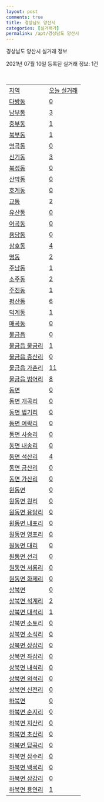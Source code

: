```yaml
---
layout: post
comments: true
title: 경상남도 양산시
categories: [실거래가]
permalink: /apt/경상남도 양산시
---
```


경상남도 양산시 실거래 정보

2021년 07월 10일 등록된 실거래 정보: 1건

<script type="text/javascript">
  google.charts.load('current', {'packages':['corechart']});
  google.charts.setOnLoadCallback(drawChart);

  function drawChart() {
    var data = google.visualization.arrayToDataTable([['거래일', '매매', '전월세', '전매'], ['20-07', 486, 478, 48], ['20-08', 540, 466, 88], ['20-09', 602, 471, 86], ['20-10', 772, 453, 151], ['20-11', 1822, 514, 477], ['20-12', 1050, 534, 205], ['21-01', 702, 579, 361], ['21-02', 607, 460, 131], ['21-03', 807, 511, 100], ['21-04', 730, 504, 138], ['21-05', 798, 422, 184], ['21-06', 605, 306, 67], ['21-07', 39, 18, 3]]);

    var options = {
      title: '최근 1년간 유형별 거래량 추이',
      legend: { position: 'bottom' }
    };

    var chart = new google.visualization.LineChart(document.getElementById('columnchart_material'));
    chart.draw(data, (options));
  }
</script>

<div id="columnchart_material" style="width: 95%; margin-left: -35px"></div>
<br>
<table class="sortable">
  <tr>
    <td><a href="#">지역</a></td>
    <td><a href="#">오늘 실거래</a></td>
  </tr>

  
  <tr class="item">
    <td><a href="경상남도 양산시 다방동">다방동</a></td>
    <td><a href="경상남도 양산시 다방동">0</a></td>
  </tr>
    

  <tr class="item">
    <td><a href="경상남도 양산시 남부동">남부동</a></td>
    <td><a href="경상남도 양산시 남부동">3</a></td>
  </tr>
    

  <tr class="item">
    <td><a href="경상남도 양산시 중부동">중부동</a></td>
    <td><a href="경상남도 양산시 중부동">1</a></td>
  </tr>
    

  <tr class="item">
    <td><a href="경상남도 양산시 북부동">북부동</a></td>
    <td><a href="경상남도 양산시 북부동">1</a></td>
  </tr>
    

  <tr class="item">
    <td><a href="경상남도 양산시 명곡동">명곡동</a></td>
    <td><a href="경상남도 양산시 명곡동">0</a></td>
  </tr>
    

  <tr class="item">
    <td><a href="경상남도 양산시 신기동">신기동</a></td>
    <td><a href="경상남도 양산시 신기동">3</a></td>
  </tr>
    

  <tr class="item">
    <td><a href="경상남도 양산시 북정동">북정동</a></td>
    <td><a href="경상남도 양산시 북정동">0</a></td>
  </tr>
    

  <tr class="item">
    <td><a href="경상남도 양산시 산막동">산막동</a></td>
    <td><a href="경상남도 양산시 산막동">0</a></td>
  </tr>
    

  <tr class="item">
    <td><a href="경상남도 양산시 호계동">호계동</a></td>
    <td><a href="경상남도 양산시 호계동">0</a></td>
  </tr>
    

  <tr class="item">
    <td><a href="경상남도 양산시 교동">교동</a></td>
    <td><a href="경상남도 양산시 교동">2</a></td>
  </tr>
    

  <tr class="item">
    <td><a href="경상남도 양산시 유산동">유산동</a></td>
    <td><a href="경상남도 양산시 유산동">0</a></td>
  </tr>
    

  <tr class="item">
    <td><a href="경상남도 양산시 어곡동">어곡동</a></td>
    <td><a href="경상남도 양산시 어곡동">0</a></td>
  </tr>
    

  <tr class="item">
    <td><a href="경상남도 양산시 용당동">용당동</a></td>
    <td><a href="경상남도 양산시 용당동">0</a></td>
  </tr>
    

  <tr class="item">
    <td><a href="경상남도 양산시 삼호동">삼호동</a></td>
    <td><a href="경상남도 양산시 삼호동">4</a></td>
  </tr>
    

  <tr class="item">
    <td><a href="경상남도 양산시 명동">명동</a></td>
    <td><a href="경상남도 양산시 명동">2</a></td>
  </tr>
    

  <tr class="item">
    <td><a href="경상남도 양산시 주남동">주남동</a></td>
    <td><a href="경상남도 양산시 주남동">1</a></td>
  </tr>
    

  <tr class="item">
    <td><a href="경상남도 양산시 소주동">소주동</a></td>
    <td><a href="경상남도 양산시 소주동">2</a></td>
  </tr>
    

  <tr class="item">
    <td><a href="경상남도 양산시 주진동">주진동</a></td>
    <td><a href="경상남도 양산시 주진동">1</a></td>
  </tr>
    

  <tr class="item">
    <td><a href="경상남도 양산시 평산동">평산동</a></td>
    <td><a href="경상남도 양산시 평산동">6</a></td>
  </tr>
    

  <tr class="item">
    <td><a href="경상남도 양산시 덕계동">덕계동</a></td>
    <td><a href="경상남도 양산시 덕계동">1</a></td>
  </tr>
    

  <tr class="item">
    <td><a href="경상남도 양산시 매곡동">매곡동</a></td>
    <td><a href="경상남도 양산시 매곡동">0</a></td>
  </tr>
    

  <tr class="item">
    <td><a href="경상남도 양산시 물금읍">물금읍</a></td>
    <td><a href="경상남도 양산시 물금읍">0</a></td>
  </tr>
    

  <tr class="item">
    <td><a href="경상남도 양산시 물금읍 물금리">물금읍 물금리</a></td>
    <td><a href="경상남도 양산시 물금읍 물금리">1</a></td>
  </tr>
    

  <tr class="item">
    <td><a href="경상남도 양산시 물금읍 증산리">물금읍 증산리</a></td>
    <td><a href="경상남도 양산시 물금읍 증산리">0</a></td>
  </tr>
    

  <tr class="item">
    <td><a href="경상남도 양산시 물금읍 가촌리">물금읍 가촌리</a></td>
    <td><a href="경상남도 양산시 물금읍 가촌리">11</a></td>
  </tr>
    

  <tr class="item">
    <td><a href="경상남도 양산시 물금읍 범어리">물금읍 범어리</a></td>
    <td><a href="경상남도 양산시 물금읍 범어리">8</a></td>
  </tr>
    

  <tr class="item">
    <td><a href="경상남도 양산시 동면">동면</a></td>
    <td><a href="경상남도 양산시 동면">0</a></td>
  </tr>
    

  <tr class="item">
    <td><a href="경상남도 양산시 동면 개곡리">동면 개곡리</a></td>
    <td><a href="경상남도 양산시 동면 개곡리">0</a></td>
  </tr>
    

  <tr class="item">
    <td><a href="경상남도 양산시 동면 법기리">동면 법기리</a></td>
    <td><a href="경상남도 양산시 동면 법기리">0</a></td>
  </tr>
    

  <tr class="item">
    <td><a href="경상남도 양산시 동면 여락리">동면 여락리</a></td>
    <td><a href="경상남도 양산시 동면 여락리">0</a></td>
  </tr>
    

  <tr class="item">
    <td><a href="경상남도 양산시 동면 사송리">동면 사송리</a></td>
    <td><a href="경상남도 양산시 동면 사송리">0</a></td>
  </tr>
    

  <tr class="item">
    <td><a href="경상남도 양산시 동면 내송리">동면 내송리</a></td>
    <td><a href="경상남도 양산시 동면 내송리">0</a></td>
  </tr>
    

  <tr class="item">
    <td><a href="경상남도 양산시 동면 석산리">동면 석산리</a></td>
    <td><a href="경상남도 양산시 동면 석산리">4</a></td>
  </tr>
    

  <tr class="item">
    <td><a href="경상남도 양산시 동면 금산리">동면 금산리</a></td>
    <td><a href="경상남도 양산시 동면 금산리">0</a></td>
  </tr>
    

  <tr class="item">
    <td><a href="경상남도 양산시 동면 가산리">동면 가산리</a></td>
    <td><a href="경상남도 양산시 동면 가산리">0</a></td>
  </tr>
    

  <tr class="item">
    <td><a href="경상남도 양산시 원동면">원동면</a></td>
    <td><a href="경상남도 양산시 원동면">0</a></td>
  </tr>
    

  <tr class="item">
    <td><a href="경상남도 양산시 원동면 원리">원동면 원리</a></td>
    <td><a href="경상남도 양산시 원동면 원리">0</a></td>
  </tr>
    

  <tr class="item">
    <td><a href="경상남도 양산시 원동면 용당리">원동면 용당리</a></td>
    <td><a href="경상남도 양산시 원동면 용당리">0</a></td>
  </tr>
    

  <tr class="item">
    <td><a href="경상남도 양산시 원동면 내포리">원동면 내포리</a></td>
    <td><a href="경상남도 양산시 원동면 내포리">0</a></td>
  </tr>
    

  <tr class="item">
    <td><a href="경상남도 양산시 원동면 영포리">원동면 영포리</a></td>
    <td><a href="경상남도 양산시 원동면 영포리">0</a></td>
  </tr>
    

  <tr class="item">
    <td><a href="경상남도 양산시 원동면 대리">원동면 대리</a></td>
    <td><a href="경상남도 양산시 원동면 대리">0</a></td>
  </tr>
    

  <tr class="item">
    <td><a href="경상남도 양산시 원동면 선리">원동면 선리</a></td>
    <td><a href="경상남도 양산시 원동면 선리">0</a></td>
  </tr>
    

  <tr class="item">
    <td><a href="경상남도 양산시 원동면 서룡리">원동면 서룡리</a></td>
    <td><a href="경상남도 양산시 원동면 서룡리">0</a></td>
  </tr>
    

  <tr class="item">
    <td><a href="경상남도 양산시 원동면 화제리">원동면 화제리</a></td>
    <td><a href="경상남도 양산시 원동면 화제리">0</a></td>
  </tr>
    

  <tr class="item">
    <td><a href="경상남도 양산시 상북면">상북면</a></td>
    <td><a href="경상남도 양산시 상북면">0</a></td>
  </tr>
    

  <tr class="item">
    <td><a href="경상남도 양산시 상북면 석계리">상북면 석계리</a></td>
    <td><a href="경상남도 양산시 상북면 석계리">2</a></td>
  </tr>
    

  <tr class="item">
    <td><a href="경상남도 양산시 상북면 대석리">상북면 대석리</a></td>
    <td><a href="경상남도 양산시 상북면 대석리">1</a></td>
  </tr>
    

  <tr class="item">
    <td><a href="경상남도 양산시 상북면 소토리">상북면 소토리</a></td>
    <td><a href="경상남도 양산시 상북면 소토리">0</a></td>
  </tr>
    

  <tr class="item">
    <td><a href="경상남도 양산시 상북면 소석리">상북면 소석리</a></td>
    <td><a href="경상남도 양산시 상북면 소석리">0</a></td>
  </tr>
    

  <tr class="item">
    <td><a href="경상남도 양산시 상북면 상삼리">상북면 상삼리</a></td>
    <td><a href="경상남도 양산시 상북면 상삼리">0</a></td>
  </tr>
    

  <tr class="item">
    <td><a href="경상남도 양산시 상북면 좌삼리">상북면 좌삼리</a></td>
    <td><a href="경상남도 양산시 상북면 좌삼리">0</a></td>
  </tr>
    

  <tr class="item">
    <td><a href="경상남도 양산시 상북면 내석리">상북면 내석리</a></td>
    <td><a href="경상남도 양산시 상북면 내석리">0</a></td>
  </tr>
    

  <tr class="item">
    <td><a href="경상남도 양산시 상북면 외석리">상북면 외석리</a></td>
    <td><a href="경상남도 양산시 상북면 외석리">0</a></td>
  </tr>
    

  <tr class="item">
    <td><a href="경상남도 양산시 상북면 신전리">상북면 신전리</a></td>
    <td><a href="경상남도 양산시 상북면 신전리">0</a></td>
  </tr>
    

  <tr class="item">
    <td><a href="경상남도 양산시 하북면">하북면</a></td>
    <td><a href="경상남도 양산시 하북면">0</a></td>
  </tr>
    

  <tr class="item">
    <td><a href="경상남도 양산시 하북면 순지리">하북면 순지리</a></td>
    <td><a href="경상남도 양산시 하북면 순지리">0</a></td>
  </tr>
    

  <tr class="item">
    <td><a href="경상남도 양산시 하북면 지산리">하북면 지산리</a></td>
    <td><a href="경상남도 양산시 하북면 지산리">0</a></td>
  </tr>
    

  <tr class="item">
    <td><a href="경상남도 양산시 하북면 초산리">하북면 초산리</a></td>
    <td><a href="경상남도 양산시 하북면 초산리">0</a></td>
  </tr>
    

  <tr class="item">
    <td><a href="경상남도 양산시 하북면 답곡리">하북면 답곡리</a></td>
    <td><a href="경상남도 양산시 하북면 답곡리">0</a></td>
  </tr>
    

  <tr class="item">
    <td><a href="경상남도 양산시 하북면 삼수리">하북면 삼수리</a></td>
    <td><a href="경상남도 양산시 하북면 삼수리">0</a></td>
  </tr>
    

  <tr class="item">
    <td><a href="경상남도 양산시 하북면 백록리">하북면 백록리</a></td>
    <td><a href="경상남도 양산시 하북면 백록리">0</a></td>
  </tr>
    

  <tr class="item">
    <td><a href="경상남도 양산시 하북면 삼감리">하북면 삼감리</a></td>
    <td><a href="경상남도 양산시 하북면 삼감리">0</a></td>
  </tr>
    

  <tr class="item">
    <td><a href="경상남도 양산시 하북면 용연리">하북면 용연리</a></td>
    <td><a href="경상남도 양산시 하북면 용연리">1</a></td>
  </tr>
    


</table>


    